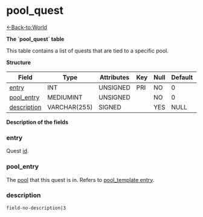 # pool\_quest

[<-Back-to:World](database-world.md)

**The \`pool\_quest\` table**

This table contains a list of quests that are tied to a specific pool.

**Structure**

| Field            | Type         | Attributes | Key | Null | Default | Extra | Comment |
|------------------|--------------|------------|-----|------|---------|-------|---------|
| [entry][1]       | INT      | UNSIGNED   | PRI | NO   | 0       |       |         |
| [pool_entry][2]  | MEDIUMINT | UNSIGNED   |     | NO   | 0       |       |         |
| [description][3] | VARCHAR(255) | SIGNED     |     | YES  | NULL    |       |         |

[1]: #entry
[2]: #pool_entry
[3]: #description

**Description of the fields**

### entry

Quest [id](quest_template#id).

### pool\_entry

The [pool](pool_template#entry) that this quest is in. Refers to [pool\_template entry](pool_template#entry).

### description

`field-no-description|3`
